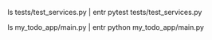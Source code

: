 

ls tests/test_services.py | entr pytest tests/test_services.py

ls my_todo_app/main.py | entr python my_todo_app/main.py
